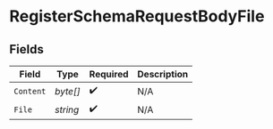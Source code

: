 # RegisterSchemaRequestBodyFile


## Fields

| Field              | Type               | Required           | Description        |
| ------------------ | ------------------ | ------------------ | ------------------ |
| `Content`          | *byte[]*           | :heavy_check_mark: | N/A                |
| `File`             | *string*           | :heavy_check_mark: | N/A                |